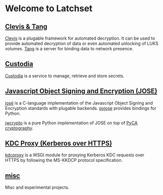 # Welcome to Latchset

## [Clevis & Tang](./clevistang/)

[Clevis](https://github.com/latchset/clevis) is a plugable framework for
automated decryption. It can be used to provide automated decryption of
data or even automated unlocking of LUKS volumes. 
[Tang](https://github.com/latchset/tang) is a server for binding data to network presence.


## [Custodia](./custodia/)

[Custodia](https://github.com/latchset/custodia) is a service to manage,
retrieve and store secrets.


## [Javascript Object Signing and Encryption (JOSE)](./jose/)

[josé](https://github.com/latchset/jose) is a C-language implementation
of the Javascript Object Signing and Encryption standards with plugable
backends. [pyjose](https://github.com/latchset/pyjose) provides bindings
for Python.

[jwcrypto](https://github.com/latchset/jwcrypto) is a pure Python
implementation of JOSE on top of 
[PyCA cryptography](https://github.com/pyca/cryptography).

## [KDC Proxy (Kerberos over HTTPS)](./kdcproxy/)

[kdcproxy](https://github.com/latchset/kdcproxy) is a WSGI module for
proxying Kerberos KDC requests over HTTPS by following the MS-KKDCP protocol
specification.

## [misc](./misc/)

Misc and experimental projects. 

